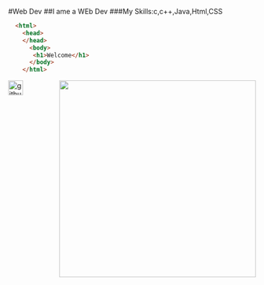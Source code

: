 #Web Dev
##I ame a WEb Dev
###My Skills:c,c++,Java,Html,CSS
~~~html
  <html>
    <head>
    </head>
      <body>
       <h1>Welcome</h1>
      </body>
    </html>
   ~~~
   <img align="right" width="400" src="https://i.pinimg.com/originals/e4/26/70/e426702edf874b181aced1e2fa5c6cde.gif">
   
   
   [<img src='https://cdn.jsdelivr.net/npm/simple-icons@3.0.1/icons/github.svg' alt='github' height='30'>](https://github.com/reza-iist)
   
